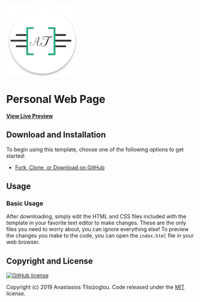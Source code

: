 ![alt text](https://raw.githubusercontent.com/TasosTilsi/tasostilsi.github.io/master/img/favicon.png)

# Personal Web Page

**[View Live Preview](https://tasostilsi.github.io/)**

## Download and Installation

To begin using this template, choose one of the following options to get started:
* [Fork, Clone, or Download on GitHub](https://github.com/TasosTilsi/tasostilsi.github.io.git)

## Usage

### Basic Usage

After downloading, simply edit the HTML and CSS files included with the template in your favorite text editor to make changes. These are the only files you need to worry about, you can ignore everything else! To preview the changes you make to the code, you can open the `index.html` file in your web browser.

## Copyright and License 
[![GitHub license](https://img.shields.io/badge/license-MIT-green.svg)](https://github.com/TasosTilsi/tasostilsi.github.io/blob/master/LICENSE)

Copyright (c) 2019 Anastasios Tilsizoglou. 
Code released under the [MIT](https://github.com/BlackrockDigital/startbootstrap-resume/blob/gh-pages/LICENSE) license.
